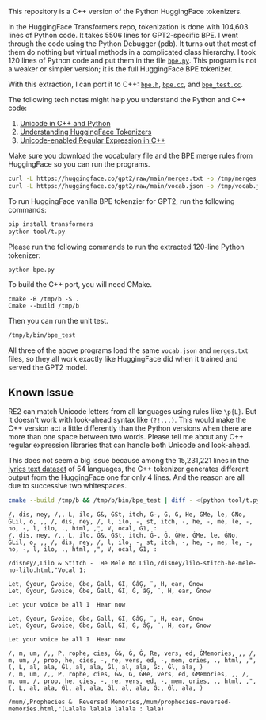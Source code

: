 This repository is a C++ version of the Python HuggingFace tokenizers.

In the HuggingFace Transformers repo, tokenization is done with 104,603 lines of Python code. It takes 5506 lines for GPT2-specific BPE. I went through the code using the Python Debugger (pdb). It turns out that most of them do nothing but virtual methods in a complicated class hierarchy. I took 120 lines of Python code and put them in the file [`bpe.py`](src/bpe.py). This program is not a weaker or simpler version; it is the full HuggingFace BPE tokenizer.

With this extraction, I can port it to C++: [`bpe.h`](src/bpe.h), [`bpe.cc`](src/bpe.cc), and [`bpe_test.cc`](src/bpe_test.cc).

The following tech notes might help you understand the Python and C++ code:

1. [Unicode in C++ and Python](doc/u.md)
1. [Understanding HuggingFace Tokenizers](doc/0.md)
1. [Unicode-enabled Regular Expression in C++](doc/1.md)

Make sure you download the vocabulary file and the BPE merge rules from HuggingFace so you can run the programs.

```bash
curl -L https://huggingface.co/gpt2/raw/main/merges.txt -o /tmp/merges.txt
curl -L https://huggingface.co/gpt2/raw/main/vocab.json -o /tmp/vocab.json
```

To run HuggingFace vanilla BPE tokenzier for GPT2, run the following commands:

```bash
pip install transformers
python tool/t.py
```

Please run the following commands to run the extracted 120-line Python tokenizer:

```bash
python bpe.py
```

To build the C++ port, you will need CMake.

```
cmake -B /tmp/b -S .
Cmake --build /tmp/b
```

Then you can run the unit test.

```bash
/tmp/b/bin/bpe_test
```

All three of the above programs load the same `vocab.json` and `merges.txt` files, so they all work exactly like HuggingFace did when it trained and served the GPT2 model.

## Known Issue

RE2 can match Unicode letters from all languages using rules like `\p{L}`. But it doesn't work with look-ahead syntax like `(?!...)`. This would make the C++ version act a little differently than the Python versions when there are more than one space between two words. Please tell me about any C++ regular expression libraries that can handle both Unicode and look-ahead.

This does not seem a big issue because among the 15,231,221 lines in the [lyrics text dataset](https://www.kaggle.com/datasets/neisse/scrapped-lyrics-from-6-genres) of 54 languages, the C++ tokenizer generates different output from the HuggingFace one for only 4 lines. And the reason are all due to successive two whitespaces.

```bash
cmake --build /tmp/b && /tmp/b/bin/bpe_test | diff - <(python tool/t.py)
```
```
/, dis, ney, /,, L, ilo, Ġ&, ĠSt, itch, Ġ-, Ġ, Ġ, He, ĠMe, le, ĠNo, ĠLil, o, ,, /, dis, ney, /, l, ilo, -, st, itch, -, he, -, me, le, -, no, -, l, ilo, ., html, ,", V, ocal, Ġ1, :
/, dis, ney, /,, L, ilo, Ġ&, ĠSt, itch, Ġ-, Ġ, ĠHe, ĠMe, le, ĠNo, ĠLil, o, ,, /, dis, ney, /, l, ilo, -, st, itch, -, he, -, me, le, -, no, -, l, ilo, ., html, ,", V, ocal, Ġ1, :

/disney/,Lilo & Stitch -  He Mele No Lilo,/disney/lilo-stitch-he-mele-no-lilo.html,"Vocal 1:

Let, Ġyour, Ġvoice, Ġbe, Ġall, ĠI, ĠâĢ, ¨, H, ear, Ġnow
Let, Ġyour, Ġvoice, Ġbe, Ġall, ĠI, Ġ, âĢ, ¨, H, ear, Ġnow

Let your voice be all I  Hear now

Let, Ġyour, Ġvoice, Ġbe, Ġall, ĠI, ĠâĢ, ¨, H, ear, Ġnow
Let, Ġyour, Ġvoice, Ġbe, Ġall, ĠI, Ġ, âĢ, ¨, H, ear, Ġnow

Let your voice be all I  Hear now

/, m, um, /,, P, rophe, cies, Ġ&, Ġ, Ġ, Re, vers, ed, ĠMemories, ,, /, m, um, /, prop, he, cies, -, re, vers, ed, -, mem, ories, ., html, ,", (, L, al, ala, Ġl, al, ala, Ġl, al, ala, Ġ:, Ġl, ala, )
/, m, um, /,, P, rophe, cies, Ġ&, Ġ, ĠRe, vers, ed, ĠMemories, ,, /, m, um, /, prop, he, cies, -, re, vers, ed, -, mem, ories, ., html, ,", (, L, al, ala, Ġl, al, ala, Ġl, al, ala, Ġ:, Ġl, ala, )

/mum/,Prophecies &  Reversed Memories,/mum/prophecies-reversed-memories.html,"(Lalala lalala lalala : lala)
```

